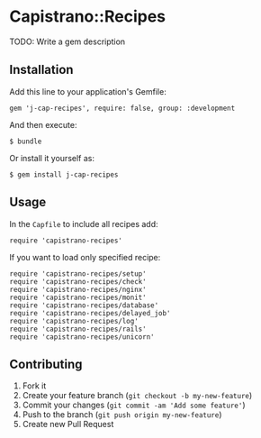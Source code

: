 # Capistrano::Recipes

TODO: Write a gem description

## Installation

Add this line to your application's Gemfile:

    gem 'j-cap-recipes', require: false, group: :development

And then execute:

    $ bundle

Or install it yourself as:

    $ gem install j-cap-recipes

## Usage

In the `Capfile` to include all recipes add:

    require 'capistrano-recipes'

If you want to load only specified recipe:

    require 'capistrano-recipes/setup'
    require 'capistrano-recipes/check'
    require 'capistrano-recipes/nginx'
    require 'capistrano-recipes/monit'
    require 'capistrano-recipes/database'
    require 'capistrano-recipes/delayed_job'
    require 'capistrano-recipes/log'
    require 'capistrano-recipes/rails'
    require 'capistrano-recipes/unicorn'

## Contributing

1. Fork it
2. Create your feature branch (`git checkout -b my-new-feature`)
3. Commit your changes (`git commit -am 'Add some feature'`)
4. Push to the branch (`git push origin my-new-feature`)
5. Create new Pull Request
